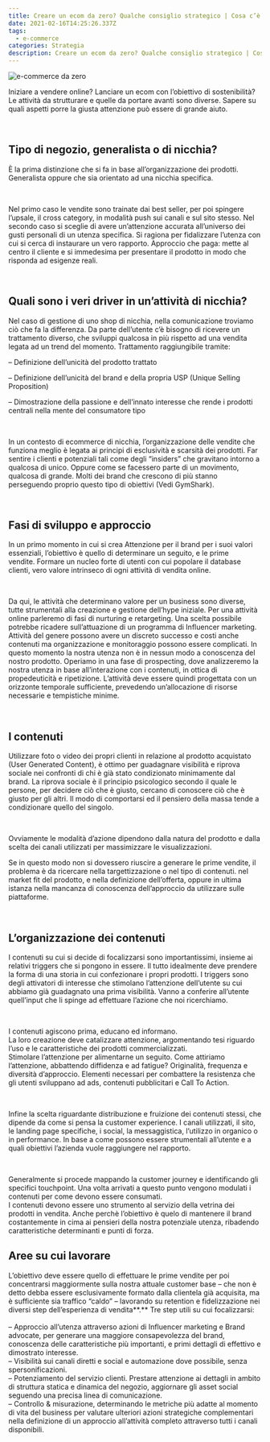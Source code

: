 ```yaml
---
title: Creare un ecom da zero? Qualche consiglio strategico | Cosa c’è da sapere
date: 2021-02-16T14:25:26.337Z
tags:
  - e-commerce
categories: Strategia
description: Creare un ecom da zero? Qualche consiglio strategico | Cosa c’è da sapere
---
```

![e-commerce da zero](/images/uploads/ecommerce-da-zero.png "e-commerce da zero")



Iniziare a vendere online? Lanciare un ecom con l’obiettivo di sostenibilità? Le attività da strutturare e quelle da portare avanti sono diverse. Sapere su quali aspetti porre la giusta attenzione può essere di grande aiuto.

 

## Tipo di negozio, generalista o di nicchia?

È la prima distinzione che si fa in base all’organizzazione dei prodotti. Generalista oppure che sia orientato ad una nicchia specifica.

 

Nel primo caso le vendite sono trainate dai best seller, per poi spingere l’upsale, il cross category, in modalità push sui canali e sul sito stesso. Nel secondo caso si sceglie di avere un’attenzione accurata all’universo dei gusti personali di un utenza specifica. Si ragiona per fidalizzare l’utenza con cui si cerca di instaurare un vero rapporto. Approccio che paga: mette al centro il cliente e si immedesima per presentare il prodotto in modo che risponda ad esigenze reali.

 

## Quali sono i veri driver in un’attività di nicchia?

Nel caso di gestione di uno shop di nicchia, nella comunicazione troviamo ciò che fa la differenza. Da parte dell’utente c’è bisogno di ricevere un trattamento diverso, che sviluppi qualcosa in più rispetto ad una vendita legata ad un trend del momento. Trattamento raggiungibile tramite:

– Definizione dell’unicità del prodotto trattato

– Definizione dell’unicità del brand e della propria USP (Unique Selling Proposition)

– Dimostrazione della passione e dell’innato interesse che rende i prodotti centrali nella mente del consumatore tipo

 

In un contesto di ecommerce di nicchia, l’organizzazione delle vendite che funziona meglio è legata ai principi di esclusività e scarsità dei prodotti. Far sentire i clienti e potenziali tali come degli “insiders” che gravitano intorno a qualcosa di unico. Oppure come se facessero parte di un movimento, qualcosa di grande. Molti dei brand che crescono di più stanno perseguendo proprio questo tipo di obiettivi (Vedi GymShark).

 

## Fasi di sviluppo e approccio

In un primo momento in cui si crea Attenzione per il brand per i suoi valori essenziali, l’obiettivo è quello di determinare un seguito, e le prime vendite. Formare un nucleo forte di utenti con cui popolare il database clienti, vero valore intrinseco di ogni attività di vendita online.

 

Da qui, le attività che determinano valore per un business sono diverse, tutte strumentali alla creazione e gestione dell’hype iniziale. Per una attività online parleremo di fasi di nurturing e retargeting. Una scelta possibile potrebbe ricadere sull’attuazione di un programma di Influencer marketing.\
Attività del genere possono avere un discreto successo e costi anche contenuti ma organizzazione e monitoraggio possono essere complicati. In questo momento la nostra utenza non è in nessun modo a conoscenza del nostro prodotto. Operiamo in una fase di prospecting, dove analizzeremo la nostra utenza in base all’interazione con i contenuti, in ottica di propedeuticità e ripetizione. L’attività deve essere quindi progettata con un orizzonte temporale sufficiente, prevedendo un’allocazione di risorse necessarie e tempistiche minime.

 

## I contenuti

Utilizzare foto o video dei propri clienti in relazione al prodotto acquistato (User Generated Content), è ottimo per guadagnare visibilità e riprova sociale nei confronti di chi è già stato condizionato minimamente dal brand. La riprova sociale è il principio psicologico secondo il quale le persone, per decidere ciò che è giusto, cercano di conoscere ciò che è giusto per gli altri. Il modo di comportarsi ed il pensiero della massa tende a condizionare quello del singolo.

 

Ovviamente le modalità d’azione dipendono dalla natura del prodotto e dalla scelta dei canali utilizzati per massimizzare le visualizzazioni.

Se in questo modo non si dovessero riuscire a generare le prime vendite, il problema è da ricercare nella targettizzazione o nel tipo di contenuti. nel market fit del prodotto, e nella definizione dell’offerta, oppure in ultima istanza nella mancanza di conoscenza dell’approccio da utilizzare sulle piattaforme.

 

## L’organizzazione dei contenuti

I contenuti su cui si decide di focalizzarsi sono importantissimi, insieme ai relativi triggers che si pongono in essere. Il tutto idealmente deve prendere la forma di una storia in cui confezionare i propri prodotti. I triggers sono degli attivatori di interesse che stimolano l’attenzione dell’utente su cui abbiamo già guadagnato una prima visibilità. Vanno a conferire all’utente quell’input che li spinge ad effettuare l’azione che noi ricerchiamo.

 

I contenuti agiscono prima, educano ed informano.\
La loro creazione deve catalizzare attenzione, argomentando tesi riguardo l’uso e le caratteristiche dei prodotti commercializzati.\
Stimolare l’attenzione per alimentarne un seguito. Come attiriamo l’attenzione, abbattendo diffidenza e ad fatigue? Originalità, frequenza e diversità d’approccio. Elementi necessari per combattere la resistenza che gli utenti sviluppano ad ads, contenuti pubblicitari e Call To Action.

 

Infine la scelta riguardante distribuzione e fruizione dei contenuti stessi, che dipende da come si pensa la customer experience. I canali utilizzati, il sito, le landing page specifiche, i social, la messaggistica, l’utilizzo in organico o in performance. In base a come possono essere strumentali all’utente e a quali obiettivi l’azienda vuole raggiungere nel rapporto.

 

Generalmente si procede mappando la customer journey e identificando gli specifici touchpoint. Una volta arrivati a questo punto vengono modulati i contenuti per come devono essere consumati.\
I contenuti devono essere uno strumento al servizio della vetrina dei prodotti in vendita. Anche perchè l’obiettivo è quelo di mantenere il brand costantemente in cima ai pensieri della nostra potenziale utenza, ribadendo caratteristiche determinanti e punti di forza.

## Aree su cui lavorare

L’obiettivo deve essere quello di effettuare le prime vendite per poi concentrarsi maggiormente sulla nostra attuale customer base – che non è detto debba essere esclusivamente formato dalla clientela già acquisita, ma è sufficiente sia traffico “caldo” – lavorando su retention e fidelizzazione nei diversi step dell’esperienza di vendita**.** Tre step utili su cui focalizzarsi:\
\
– Approccio all’utenza attraverso azioni di Influencer marketing e Brand advocate, per generare una maggiore consapevolezza del brand, conoscenza delle caratteristiche più importanti, e primi dettagli di effettivo e dimostrato interesse.\
– Visibilità sui canali diretti e social e automazione dove possibile, senza spersonificazioni.\
– Potenziamento del servizio clienti. Prestare attenzione ai dettagli in ambito di struttura statica e dinamica del negozio, aggiornare gli asset social seguendo una precisa linea di comunicazione.\
– Controllo & misurazione, determinando le metriche più adatte al momento di vita del business per valutare ulteriori azioni strategiche complementari nella definizione di un approccio all’attività completo attraverso tutti i canali disponibili.